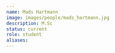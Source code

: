 ```yaml
---
name: Mads Hartmann
image: images/people/mads_hartmann.jpg
description: M.Sc
status: current
role: student
aliases:
---
```

